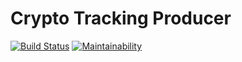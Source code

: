# Crypto Tracking Producer

[![Build Status](https://travis-ci.org/masfworld/crypto-tracking-producer.svg?branch=develop)](https://api.travis-ci.org/masfworld/crypto-tracking-producer.png)
[![Maintainability](https://api.codeclimate.com/v1/badges/a65a26de039e507389d5/maintainability)](https://codeclimate.com/github/masfworld/crypto-tracking-producer/maintainability)


